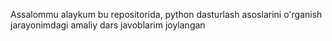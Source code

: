 Assalommu alaykum bu repositorida, python dasturlash asoslarini o'rganish jarayonimdagi
amaliy dars javoblarim joylangan
